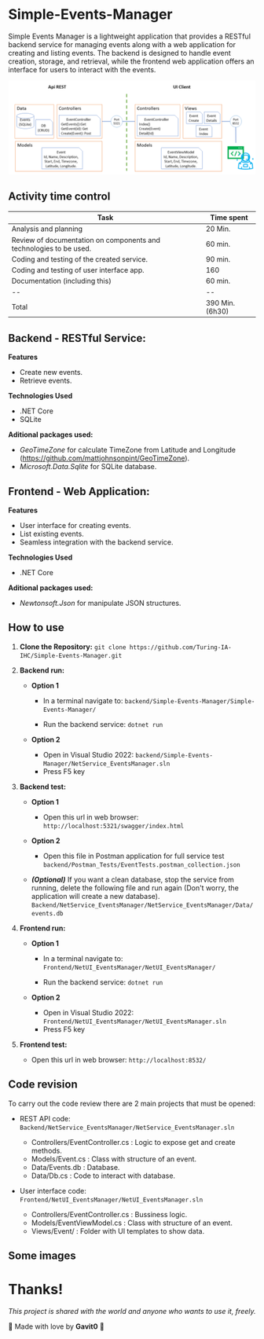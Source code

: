 
# Simple-Events-Manager

Simple Events Manager is a lightweight application that provides a RESTful backend service for managing events along with a web application for creating and listing events. The backend is designed to handle event creation, storage, and retrieval, while the frontend web application offers an interface for users to interact with the events.

![Application Overview.](/Docs/Architecture.png)

## Activity time control

| Task | Time spent |
|--|--|
| Analysis and planning | 20 Min. |
| Review of documentation on components and technologies to be used. | 60 min. |
| Coding and testing of the created service. | 90 min. |
| Coding and testing of user interface app. | 160 |
| Documentation (including this) | 60 min. |
|--|--|
| Total | 390 Min. (6h30) |

## Backend - RESTful Service:
  
**Features**
* Create new events.
* Retrieve events.  

**Technologies Used**
* .NET Core
* SQLite  

**Aditional packages used:**
*  *GeoTimeZone* for calculate TimeZone from Latitude and Longitude (https://github.com/mattjohnsonpint/GeoTimeZone).
*  *Microsoft.Data.Sqlite* for SQLite database. 

## Frontend - Web Application:
**Features**
* User interface for creating events.
* List existing events.
* Seamless integration with the backend service. 

**Technologies Used**
* .NET Core

**Aditional packages used:**
  *  *Newtonsoft.Json* for manipulate JSON structures. 


## How to use

1.  **Clone the Repository:**
`git clone https://github.com/Turing-IA-IHC/Simple-Events-Manager.git`

2.  **Backend run:**
	-  **Option 1**
		- In a terminal navigate to:
		`backend/Simple-Events-Manager/Simple-Events-Manager/`

		- Run the backend service:
		`dotnet run`

	-  **Option 2**
		- Open in Visual Studio 2022:
		`backend/Simple-Events-Manager/NetService_EventsManager.sln`
		- Press F5 key

3.  **Backend test:**
	-  **Option 1**
		- Open this url in web browser:
		`http://localhost:5321/swagger/index.html`		

	-  **Option 2**
		- Open this file in Postman application for full service test
		`backend/Postman_Tests/EventTests.postman_collection.json`

	-  ***(Optional)*** If you want a clean database, stop the service from running, delete the following file and run again (Don't worry, the application will create a new database).	`Backend/NetService_EventsManager/NetService_EventsManager/Data/events.db`
	 

4.  **Frontend run:**
	-  **Option 1**
		- In a terminal navigate to:
		`Frontend/NetUI_EventsManager/NetUI_EventsManager/`

		- Run the backend service:
		`dotnet run`

	-  **Option 2**
		- Open in Visual Studio 2022:
		`Frontend/NetUI_EventsManager/NetUI_EventsManager.sln`
		- Press F5 key
   

5.  **Frontend test:**
	- Open this url in web browser:
	`http://localhost:8532/`


## Code revision

To carry out the code review there are 2 main projects that must be opened: 

- REST API code:	
	`Backend/NetService_EventsManager/NetService_EventsManager.sln`
	- Controllers/EventController.cs : Logic to expose get and create methods.
	- Models/Event.cs : Class with structure of an event.
	- Data/Events.db : Database.
	- Data/Db.cs : Code to interact with database.
	
- User interface code:
`Frontend/NetUI_EventsManager/NetUI_EventsManager.sln`
	- Controllers/EventController.cs : Bussiness logic.
	- Models/EventViewModel.cs : Class with structure of an event.
	- Views/Event/ : Folder with UI templates to show data.
  
## Some images
 
  
# Thanks!

*This project is shared with the world and anyone who wants to use it, freely.*

<span>&#129505;</span> Made with love by **Gavit0** <span>&#129505;</span>